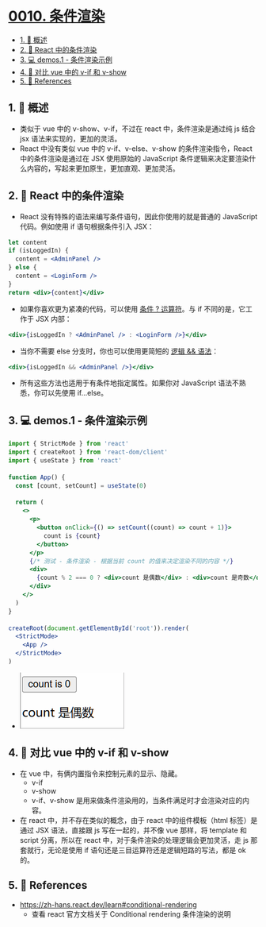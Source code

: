 # [0010. 条件渲染](https://github.com/tnotesjs/TNotes.react/tree/main/notes/0010.%20%E6%9D%A1%E4%BB%B6%E6%B8%B2%E6%9F%93)

<!-- region:toc -->

- [1. 📝 概述](#1--概述)
- [2. 📒 React 中的条件渲染](#2--react-中的条件渲染)
- [3. 💻 demos.1 - 条件渲染示例](#3--demos1---条件渲染示例)
- [4. 📒 对比 vue 中的 v-if 和 v-show](#4--对比-vue-中的-v-if-和-v-show)
- [5. 🔗 References](#5--references)

<!-- endregion:toc -->

## 1. 📝 概述

- 类似于 vue 中的 v-show、v-if，不过在 react 中，条件渲染是通过纯 js 结合 jsx 语法来实现的，更加的灵活。
- React 中没有类似 vue 中的 v-if、v-else、v-show 的条件渲染指令，React 中的条件渲染是通过在 JSX 使用原始的 JavaScript 条件逻辑来决定要渲染什么内容的，写起来更加原生，更加直观、更加灵活。

## 2. 📒 React 中的条件渲染

- React 没有特殊的语法来编写条件语句，因此你使用的就是普通的 JavaScript 代码。例如使用 if 语句根据条件引入 JSX：

```jsx
let content
if (isLoggedIn) {
  content = <AdminPanel />
} else {
  content = <LoginForm />
}
return <div>{content}</div>
```

- 如果你喜欢更为紧凑的代码，可以使用 [条件 ? 运算符](https://developer.mozilla.org/zh-CN/docs/Web/JavaScript/Reference/Operators/Conditional_operator)。与 if 不同的是，它工作于 JSX 内部：

```jsx
<div>{isLoggedIn ? <AdminPanel /> : <LoginForm />}</div>
```

- 当你不需要 else 分支时，你也可以使用更简短的 [逻辑 && 语法](https://developer.mozilla.org/zh-CN/docs/Web/JavaScript/Reference/Operators/Logical_AND#short-circuit_evaluation)：

```jsx
<div>{isLoggedIn && <AdminPanel />}</div>
```

- 所有这些方法也适用于有条件地指定属性。如果你对 JavaScript 语法不熟悉，你可以先使用 if...else。

## 3. 💻 demos.1 - 条件渲染示例

```jsx {17}
import { StrictMode } from 'react'
import { createRoot } from 'react-dom/client'
import { useState } from 'react'

function App() {
  const [count, setCount] = useState(0)

  return (
    <>
      <p>
        <button onClick={() => setCount((count) => count + 1)}>
          count is {count}
        </button>
      </p>
      {/* 测试 - 条件渲染 - 根据当前 count 的值来决定渲染不同的内容 */}
      <div>
        {count % 2 === 0 ? <div>count 是偶数</div> : <div>count 是奇数</div>}
      </div>
    </>
  )
}

createRoot(document.getElementById('root')).render(
  <StrictMode>
    <App />
  </StrictMode>
)
```

- ![](./assets/1.gif)

## 4. 📒 对比 vue 中的 v-if 和 v-show

- 在 vue 中，有俩内置指令来控制元素的显示、隐藏。
  - v-if
  - v-show
  - v-if、v-show 是用来做条件渲染用的，当条件满足时才会渲染对应的内容。
- 在 react 中，并不存在类似的概念，由于 react 中的组件模板（html 标签）是通过 JSX 语法，直接跟 js 写在一起的，并不像 vue 那样，将 template 和 script 分离，所以在 react 中，对于条件渲染的处理逻辑会更加灵活，走 js 那套就行，无论是使用 if 语句还是三目运算符还是逻辑短路的写法，都是 ok 的。

## 5. 🔗 References

- https://zh-hans.react.dev/learn#conditional-rendering
  - 查看 react 官方文档关于 Conditional rendering 条件渲染的说明
